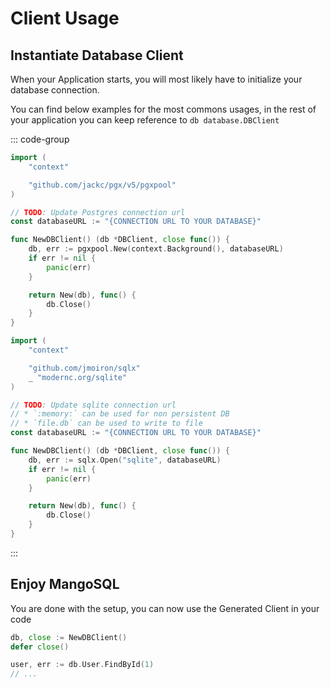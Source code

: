 # Client Usage

## Instantiate Database Client

When your Application starts, you will most likely have to initialize your database connection.

You can find below examples for the most commons usages, in the rest of your application you can keep reference to `db database.DBClient`

::: code-group

```go [postgres]
import (
    "context"

    "github.com/jackc/pgx/v5/pgxpool"
)

// TODO: Update Postgres connection url
const databaseURL := "{CONNECTION URL TO YOUR DATABASE}"

func NewDBClient() (db *DBClient, close func()) {
    db, err := pgxpool.New(context.Background(), databaseURL)
    if err != nil {
        panic(err)
    }

    return New(db), func() {
		db.Close()
	}
}
```

```go [sqlite]
import (
    "context"

    "github.com/jmoiron/sqlx"
    _ "modernc.org/sqlite"
)

// TODO: Update sqlite connection url
// * `:memory:` can be used for non persistent DB
// * `file.db` can be used to write to file
const databaseURL := "{CONNECTION URL TO YOUR DATABASE}"

func NewDBClient() (db *DBClient, close func()) {
    db, err := sqlx.Open("sqlite", databaseURL)
	if err != nil {
		panic(err)
	}

    return New(db), func() {
		db.Close()
	}
}
```

:::

## Enjoy MangoSQL

You are done with the setup, you can now use the Generated Client in your code

```go
db, close := NewDBClient()
defer close()

user, err := db.User.FindById(1)
// ...
```